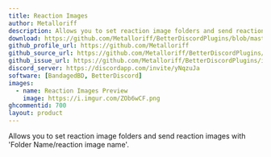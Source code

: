 ```yaml
---
title: Reaction Images
author: Metalloriff
description: Allows you to set reaction image folders and send reaction images with 'Folder Name/reaction image name'.
download: https://github.com/Metalloriff/BetterDiscordPlugins/blob/master/ReactionImages.plugin.js
github_profile_url: https://github.com/Metalloriff
github_source_url: https://github.com/Metalloriff/BetterDiscordPlugins/blob/master/ReactionImages.plugin.js
github_issue_url: https://github.com/Metalloriff/BetterDiscordPlugins/issues/
discord_server: https://discordapp.com/invite/yNqzuJa 
software: [BandagedBD, BetterDiscord]
images:
  - name: Reaction Images Preview
    image: https://i.imgur.com/ZOb6wCF.png
ghcommentid: 700
layout: product
---
```

Allows you to set reaction image folders and send reaction images with 'Folder Name/reaction image name'.